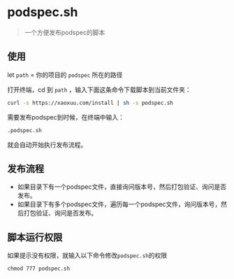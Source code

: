 # podspec.sh
> 一个方便发布podspec的脚本

## 使用

let `path` = 你的项目的 `podspec` 所在的路径

打开终端，cd 到 `path` ，输入下面这条命令下载脚本到当前文件夹：

```bash
curl -s https://xaoxuu.com/install | sh -s podspec.sh
```
需要发布podspec到时候，在终端中输入：

```bash
.podspec.sh
```

就会自动开始执行发布流程。

## 发布流程
- 如果目录下有一个podspec文件，直接询问版本号，然后打包验证、询问是否发布。
- 如果目录下有多个podspec文件，遍历每一个podspec文件，询问版本号，然后打包验证、询问是否发布。

## 脚本运行权限

如果提示没有权限，就输入以下命令修改`podspec.sh`的权限

```shell
chmod 777 podspec.sh
```
